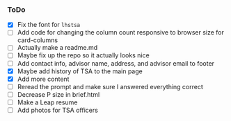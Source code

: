 ### ToDo ###
- [X] Fix the font for `lhstsa`
- [ ] Add code for changing the column count responsive to browser size for card-columns
- [ ] Actually make a readme.md
- [ ] Maybe fix up the repo so it actually looks nice
- [ ] Add contact info, advisor name, address, and advisor email to footer
- [X] Maybe add history of TSA to the main page
- [X] Add more content
- [ ] Reread the prompt and make sure I answered everything correct
- [ ] Decrease P size in brief.html
- [ ] Make a Leap resume
- [ ] Add photos for TSA officers
